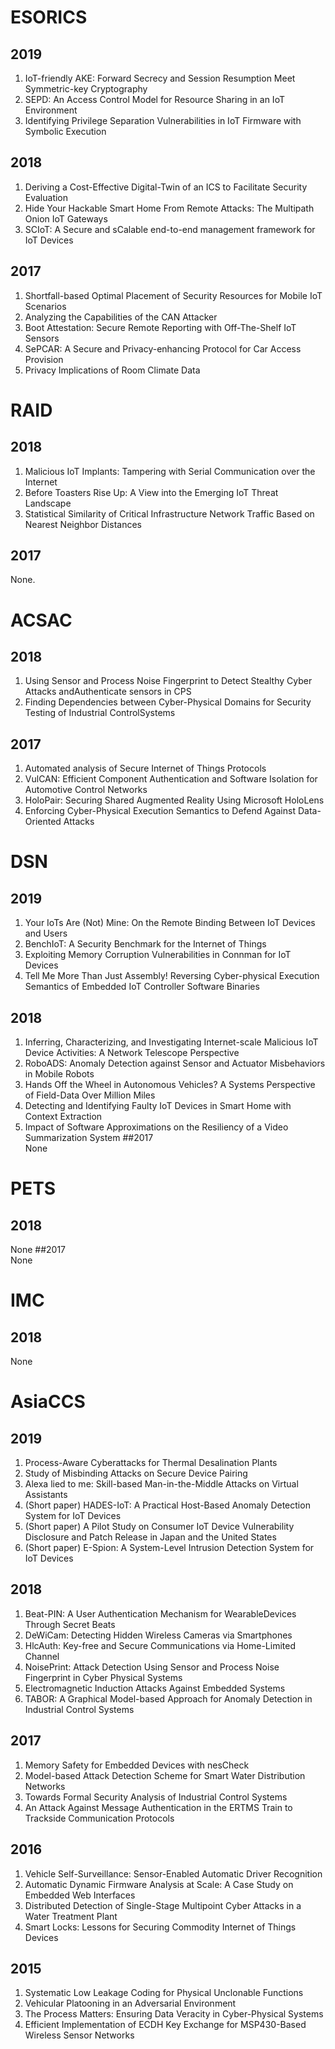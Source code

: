 # ESORICS	
## 2019	
1. IoT-friendly AKE: Forward Secrecy and Session Resumption Meet Symmetric-key Cryptography
2. SEPD: An Access Control Model for Resource Sharing in an IoT Environment
3. Identifying Privilege Separation Vulnerabilities in IoT Firmware with Symbolic Execution
	
## 2018	
1. Deriving a Cost-Effective Digital-Twin of an ICS to Facilitate Security Evaluation
2. Hide Your Hackable Smart Home From Remote Attacks: The Multipath Onion IoT Gateways
3. SCIoT: A Secure and sCalable end-to-end management framework for IoT Devices
## 2017	
1. Shortfall-based Optimal Placement of Security Resources for Mobile IoT Scenarios
2. Analyzing the Capabilities of the CAN Attacker
3. Boot Attestation: Secure Remote Reporting with Off-The-Shelf IoT Sensors
4. SePCAR: A Secure and Privacy-enhancing Protocol for Car Access Provision
5. Privacy Implications of Room Climate Data
	
# RAID	
## 2018	
1. Malicious IoT Implants: Tampering with Serial Communication over the Internet
2. Before Toasters Rise Up: A View into the Emerging IoT Threat Landscape
3. Statistical Similarity of Critical Infrastructure Network Traffic Based on Nearest Neighbor Distances

## 2017	
None.
	
# ACSAC	
## 2018	
1. Using Sensor and Process Noise Fingerprint to Detect Stealthy Cyber Attacks andAuthenticate sensors in CPS
2. Finding Dependencies between Cyber-Physical Domains for Security Testing of Industrial ControlSystems
	
## 2017	
1. Automated analysis of Secure Internet of Things Protocols
2. VulCAN: Efficient Component Authentication and Software Isolation for Automotive Control Networks
3. HoloPair: Securing Shared Augmented Reality Using Microsoft HoloLens
4. Enforcing Cyber-Physical Execution Semantics to Defend Against Data-Oriented Attacks
	
# DSN	
## 2019	 
1. Your IoTs Are (Not) Mine: On the Remote Binding Between IoT Devices and Users 
2. BenchIoT: A Security Benchmark for the Internet of Things
3. Exploiting Memory Corruption Vulnerabilities in Connman for IoT Devices
4. Tell Me More Than Just Assembly! Reversing Cyber-physical Execution Semantics of Embedded IoT Controller Software Binaries 
## 2018	
1. Inferring, Characterizing, and Investigating Internet-scale Malicious IoT Device Activities: A Network Telescope Perspective
2. RoboADS: Anomaly Detection against Sensor and Actuator Misbehaviors in Mobile Robots
3. Hands Off the Wheel in Autonomous Vehicles? A Systems Perspective of Field-Data Over Million Miles
4. Detecting and Identifying Faulty IoT Devices in Smart Home with Context Extraction
5. Impact of Software Approximations on the Resiliency of a Video Summarization System
##2017	
None
	
# PETS	
## 2018
None
##2017	
None
	
	
	
# IMC	
## 2018
None
	
# AsiaCCS	
## 2019	
1. Process-Aware Cyberattacks for Thermal Desalination Plants 
2. Study of Misbinding Attacks on Secure Device Pairing
3. Alexa lied to me: Skill-based Man-in-the-Middle Attacks on Virtual Assistants
4. (Short paper) HADES-IoT: A Practical Host-Based Anomaly Detection System for IoT Devices 
5. (Short paper) A Pilot Study on Consumer IoT Device Vulnerability Disclosure and Patch Release in Japan and the United States
6. (Short paper) E-Spion: A System-Level Intrusion Detection System for IoT Devices
## 2018	
1. Beat-PIN: A User Authentication Mechanism for WearableDevices Through Secret Beats
2. DeWiCam: Detecting Hidden Wireless Cameras via Smartphones
3. HlcAuth: Key-free and Secure Communications via Home-Limited Channel
4. NoisePrint: Attack Detection Using Sensor and Process Noise Fingerprint in Cyber Physical Systems
5. Electromagnetic Induction Attacks Against Embedded Systems
6. TABOR: A Graphical Model-based Approach for Anomaly Detection in Industrial Control Systems
## 2017	
1. Memory Safety for Embedded Devices with nesCheck
2. Model-based Attack Detection Scheme for Smart Water Distribution Networks
3. Towards Formal Security Analysis of Industrial Control Systems
4. An Attack Against Message Authentication in the ERTMS Train to Trackside Communication Protocols
## 2016	
1. Vehicle Self-Surveillance: Sensor-Enabled Automatic Driver Recognition
2. Automatic Dynamic Firmware Analysis at Scale: A Case Study on Embedded Web Interfaces
3. Distributed Detection of Single-Stage Multipoint Cyber Attacks in a Water Treatment Plant
4. Smart Locks: Lessons for Securing Commodity Internet of Things Devices
## 2015	
1. Systematic Low Leakage Coding for Physical Unclonable Functions
2. Vehicular Platooning in an Adversarial Environment
3. The Process Matters: Ensuring Data Veracity in Cyber-Physical Systems
4. Efficient Implementation of ECDH Key Exchange for MSP430-Based Wireless Sensor Networks
